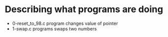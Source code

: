 # Describing what programs are doing
- 0-reset_to_98.c program changes value of pointer
- 1-swap.c programs swaps two numbers
